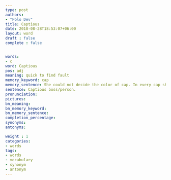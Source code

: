 ```yaml
---
type: post
authors:
- "Polo Dev"
title: Captious
date: 2018-08-28T18:53:07+06:00
layout: word
draft : false
complete : false


words:
- c
word: Captious
pos: adj
meaning: quick to find fault
memory_keyword: cap
memory_sentence: She could not decide the color of cap. In every cap she would find a fault quickly.
sentence: Captious boss/person.
pronunciation:
pictures:
bn_meaning:
bn_memory_keyword:
bn_memory_sentence:
completion_percentage:
synonyms:
antonyms:

weight : 1
categories:
- words
tags:
- words
- vocabulary
- synonym
- antonym
---
```

